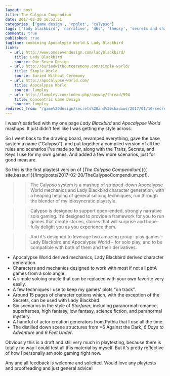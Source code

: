 ```yaml
---
layout: post
title: The Calypso Compendium
date: 2017-02-20 16:53:51
categories: ['game design', 'rpglet', 'calypso']
tags: ['lady blackbird', 'narrative', 'd6s', 'theory', 'secrets and shadows', 'pbta', 'apocalypse world']
comments: true
published: true
tagline: combining Apocalypse World & Lady Blackbird
links:
  - url: http://www.onesevendesign.com/ladyblackbird/
    title: Lady Blackbird
    source: One Seven Design
  - url: http://buriedwithoutceremony.com/simple-world/
    title: Simple World
    source: Buried Without Ceremony
  - url: http://apocalypse-world.com/
    title: Apocalypse World
    source: lumpley
  - url: http://lumpley.com/index.php/anyway/thread/594
    title: Concentric Game Design
    source: lumpley
redirect_from: "/game%20design/secrets%20and%20shadows/2017/01/16/secrets-and-shadows.html"
---
```


I wasn't satisfied with my one page *Lady Blackbird* and *Apocalypse World* mashups. It just didn't feel like I was getting my style across.

So I went back to the drawing board, revamped everything, gave the base system a name ("Calypso"), and put together a compiled version of all the rules and scenarios I've made so far, along with the Traits, Secrets, and Keys I use for my own games. And added a few more scenarios, just for good measure.

So this is the first playtest version of [*The Calypso Compendium*]({{ site.baseurl }}/img/posts/2017-02-20/TheCalypsoCompendium.pdf).

<!--more-->

>> The Calypso system is a mashup of stripped-down Apocalypse World mechanics and Lady Blackbird character generation, with a heaping helping of general soloing techniques, run through the blender of my idiosyncratic playstyle.

>> Calypso is designed to support open-ended, strongly narrative solo gaming. It’s designed to provide a framework for you to run games that create stories, stories that will surprise and hope- fully delight you as you experience them.

>> And it’s designed to leverage two amazing group- play games – Lady Blackbird and Apocalypse World – for solo play, and to be compatible with both of them and their derivatives.

* Apocalypse World derived mechanics, Lady Blackbird derived character generation.
* Characters and mechanics designed to work with most if not all pbtA games from a solo angle.
* A simple soloing oracle that can be replaced with your own favorite very easily.
* A few techniques I use to keep my games' plots "on track".
* Around 15 pages of character options which, with the exception of the Secrets, can be used with Lady Blackbird.
* Six scenarios in the style of *Starfarer*, including paranormal romance, superheroes, high fantasy, low fantasy, science fiction, and paranormal mystery.
* A handful of actor creation generators from Pythia that I use all the time.
* The distilled down scene structures from *6 Against the Dark, *6 Days to Adventure* and *6 Feet Under*.

Obviously this is a draft and still very much in playtesting, because there is totally no way I could test all this material by myself. But it's pretty reflective of how I personally am solo gaming right now.

Any and all feedback is welcome and solicited. Would love any playtests and proofreading and just general advice!
